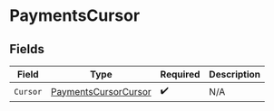 # PaymentsCursor


## Fields

| Field                                                               | Type                                                                | Required                                                            | Description                                                         |
| ------------------------------------------------------------------- | ------------------------------------------------------------------- | ------------------------------------------------------------------- | ------------------------------------------------------------------- |
| `Cursor`                                                            | [PaymentsCursorCursor](../../models/shared/paymentscursorcursor.md) | :heavy_check_mark:                                                  | N/A                                                                 |